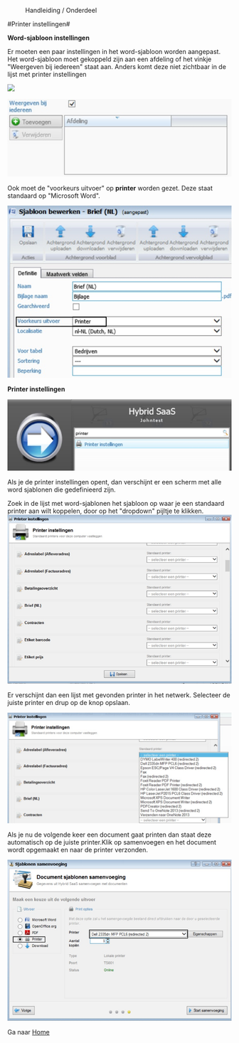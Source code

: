 <properties>
	<page>
		<title>Printer instellingen</title>
	</page>
	<menu>
		<position>Handleiding / Onderdeel </position>
		<title>Printer instellingen</title>
	</menu>
</properties>

#Printer instellingen#

**Word-sjabloon instellingen**

Er moeten een paar instellingen in het word-sjabloon worden aangepast.
Het word-sjabloon moet gekoppeld zijn aan een afdeling of het vinkje "Weergeven bij iedereen" staat aan. Anders komt deze niet zichtbaar in de lijst met printer instellingen

![](images/instelling-printer-word-sjabloon1.jpg)

![](images/instelling-printer-word-sjabloon.jpg)

Ook moet de "voorkeurs uitvoer" op **printer** worden gezet. Deze staat standaard op "Microsoft Word".

![](images/instelling-printer-word-sjabloon-print.jpg)

**Printer instellingen**

![](images/instelling-printer.jpg)

Als je de printer instellingen opent, dan verschijnt er een scherm met alle word sjablonen die gedefinieerd zijn. 

Zoek in de lijst met word-sjablonen het sjabloon op waar je een standaard printer aan wilt koppelen, door op het "dropdown" pijltje te klikken. 
![](images/instelling-printer-lijst.jpg)    

Er verschijnt dan een lijst met gevonden printer in het netwerk. Selecteer de juiste printer en drup op de knop opslaan.

![](images/instelling-printer-keuze.jpg)     

Als je nu de volgende keer een document gaat printen dan staat deze automatisch op de juiste printer.Klik op samenvoegen en het document wordt opgemaakt en naar de printer verzonden.

![](images/instelling-printer-resultaat.jpg)   

Ga naar [Home](http://hybridsaas.support/pages)   